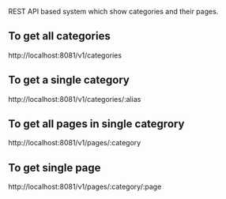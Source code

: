 REST API based system which show categories and their pages.

To get all categories
-------------------------------
http://localhost:8081/v1/categories


To get a single category
-------------------------------
http://localhost:8081/v1/categories/:alias


To get all pages in single categrory
------------------------------------
http://localhost:8081/v1/pages/:category


To get single page
---------------------
http://localhost:8081/v1/pages/:category/:page
